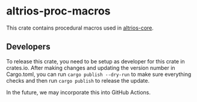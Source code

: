# altrios-proc-macros

This crate contains procedural macros used in [altrios-core](https://crates.io/crates/altrios-core).

## Developers
To release this crate, you need to be setup as developer for this crate in crates.io.  After making changes and updating the version number in Cargo.toml, you can run `cargo publish --dry-run` to make sure everything checks and then run `cargo publish` to release the update.  

In the future, we may incorporate this into GitHub Actions.  